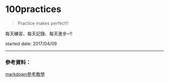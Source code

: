 # 100practices
>Practice makes perfect!! 

每天練習、每天記錄、每天進步~!!

started date: 2017/04/09

-------
### 參考資料：

[markdown參考教學](https://kingofamani.gitbooks.io/git-teach/content/chapter_6_gitbook/markdown.html)

